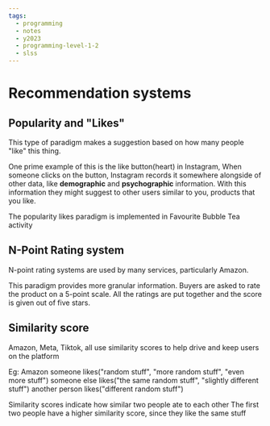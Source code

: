 ```yaml
---
tags:
  - programming
  - notes
  - y2023
  - programming-level-1-2
  - slss
---
```

# Recommendation systems
## Popularity and "Likes"

This type of paradigm makes a suggestion based on how many people "like" this thing.

One prime example of this is the like button(heart) in Instagram,
When someone clicks on the button, Instagram records it somewhere alongside of other data, like **demographic** and **psychographic** information.
With this information they might suggest to other users similar to you, products that you like.

The popularity likes paradigm is implemented in Favourite Bubble Tea activity

## N-Point Rating system

N-point rating systems are used by many services, particularly Amazon. 

This paradigm provides more granular information. Buyers are asked to rate the product on a 5-point scale. All the ratings are put together and the score is given out of five stars.

## Similarity score
Amazon, Meta, Tiktok, all use similarity scores to help drive and keep users on the platform

Eg:
Amazon
someone likes("random stuff", "more random stuff", "even more stuff")
someone else likes("the same random stuff", "slightly different stuff")
another person likes("different random stuff")

Similarity scores indicate how similar two people ate to each other
The first two people have a higher similarity score, since they like the same stuff

